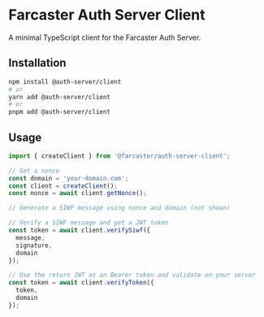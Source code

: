 # Farcaster Auth Server Client

A minimal TypeScript client for the Farcaster Auth Server.

## Installation

```sh
npm install @auth-server/client
# or
yarn add @auth-server/client
# or
pnpm add @auth-server/client
```

## Usage

```typescript
import { createClient } from '@farcaster/auth-server-client';

// Get a nonce
const domain = 'your-domain.com';
const client = createClient();
const nonce = await client.getNonce();

// Generate a SIWF message using nonce and domain (not shown)

// Verify a SIWF message and get a JWT token
const token = await client.verifySiwf({
  message,
  signature,
  domain
});

// Use the return JWT as an Bearer token and validate on your server
const token = await client.verifyToken({
  token,
  domain
});
```
